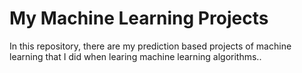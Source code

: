 # My Machine Learning Projects
In this repository, there are my prediction based projects of machine learning that I did when learing machine learning algorithms..
